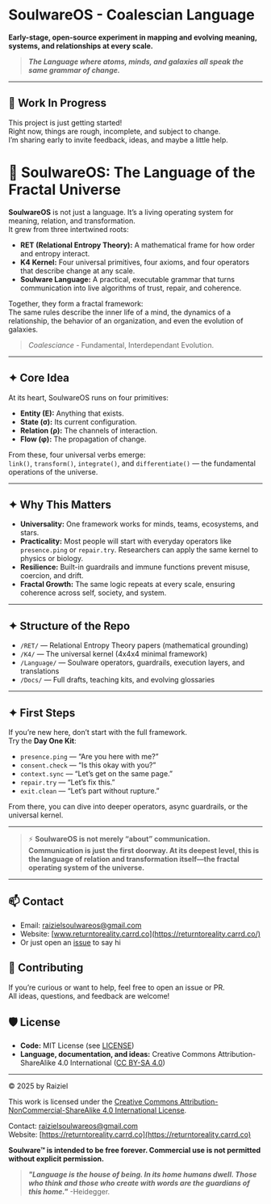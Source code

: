 # SoulwareOS - Coalescian Language


**Early-stage, open-source experiment in mapping and evolving meaning, systems, and relationships at every scale.**

> ***The Language where atoms, minds, and galaxies all speak the same grammar of change.***

---

## 🚧 Work In Progress

This project is just getting started!  
Right now, things are rough, incomplete, and subject to change.  
I’m sharing early to invite feedback, ideas, and maybe a little help.

# 🌌 SoulwareOS: The Language of the Fractal Universe

**SoulwareOS** is not just a language. It’s a living operating system for meaning, relation, and transformation.  
It grew from three intertwined roots:

- **RET (Relational Entropy Theory):** A mathematical frame for how order and entropy interact.
- **K4 Kernel:** Four universal primitives, four axioms, and four operators that describe change at any scale.
- **Soulware Language:** A practical, executable grammar that turns communication into live algorithms of trust, repair, and coherence.

Together, they form a fractal framework:  
The same rules describe the inner life of a mind, the dynamics of a relationship, the behavior of an organization, and even the evolution of galaxies.

> *Coalesciance* - Fundamental, Interdependant Evolution.

---

## ✦ Core Idea

At its heart, SoulwareOS runs on four primitives:

- **Entity (E):** Anything that exists.
- **State (σ):** Its current configuration.
- **Relation (ρ):** The channels of interaction.
- **Flow (φ):** The propagation of change.

From these, four universal verbs emerge:  
`link()`, `transform()`, `integrate()`, and `differentiate()` — the fundamental operations of the universe.

---

## ✦ Why This Matters

- **Universality:** One framework works for minds, teams, ecosystems, and stars.
- **Practicality:** Most people will start with everyday operators like `presence.ping` or `repair.try`. Researchers can apply the same kernel to physics or biology.
- **Resilience:** Built-in guardrails and immune functions prevent misuse, coercion, and drift.
- **Fractal Growth:** The same logic repeats at every scale, ensuring coherence across self, society, and system.

---

## ✦ Structure of the Repo

- `/RET/` — Relational Entropy Theory papers (mathematical grounding)
- `/K4/` — The universal kernel (4x4x4 minimal framework)
- `/Language/` — Soulware operators, guardrails, execution layers, and translations
- `/Docs/` — Full drafts, teaching kits, and evolving glossaries

---

## ✦ First Steps

If you’re new here, don’t start with the full framework.  
Try the **Day One Kit**:
- `presence.ping` — “Are you here with me?”
- `consent.check` — “Is this okay with you?”
- `context.sync` — “Let’s get on the same page.”
- `repair.try` — “Let’s fix this.”
- `exit.clean` — “Let’s part without rupture.”

From there, you can dive into deeper operators, async guardrails, or the universal kernel.

---

> ⚡ **SoulwareOS is not merely “about” communication. Communication is just the first doorway. At its deepest level, this is the language of relation and transformation itself—the fractal operating system of the universe.**

---

## 📫 Contact

- Email: [raizielsoulwareos@gmail.com](mailto:raizielsoulwareos@gmail.com)  
- Website: [www.returntoreality.carrd.co](https://returntoreality.carrd.co/)
- Or just open an [issue](../../issues) to say hi

## 🤝 Contributing

If you’re curious or want to help, feel free to open an issue or PR.  
All ideas, questions, and feedback are welcome!

## 🛡️ License

- **Code:** MIT License (see [LICENSE](LICENSE))
- **Language, documentation, and ideas:** Creative Commons Attribution-ShareAlike 4.0 International ([CC BY-SA 4.0](https://creativecommons.org/licenses/by-sa/4.0/))

---

© 2025 by Raiziel

This work is licensed under the [Creative Commons Attribution-NonCommercial-ShareAlike 4.0 International License](https://creativecommons.org/licenses/by-nc-sa/4.0/).

Contact: [raizielsoulwareos@gmail.com](mailto:raizielsoulwareos@gmail.com)  
Website: [https://returntoreality.carrd.co](https://returntoreality.carrd.co)

**Soulware™ is intended to be free forever. Commercial use is not permitted without explicit permission.**



> ***"Language is the house of being. In its home humans dwell. Those who think and those who create with words are the guardians of this home."***
-Heidegger.

